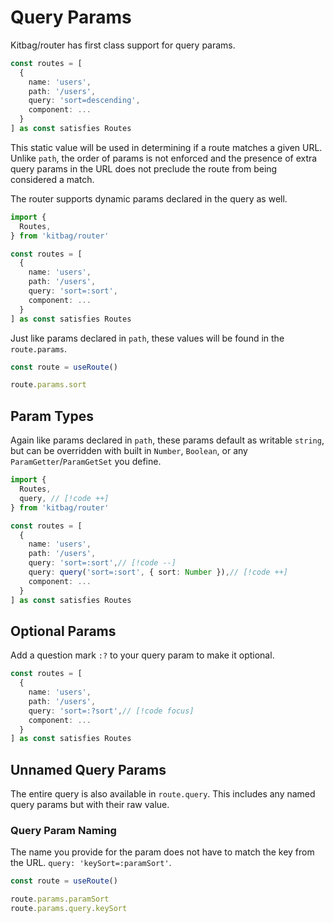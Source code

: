 # Query Params

Kitbag/router has first class support for query params.

```ts
const routes = [
  {
    name: 'users',
    path: '/users',
    query: 'sort=descending',
    component: ...
  }
] as const satisfies Routes
```

This static value will be used in determining if a route matches a given URL. Unlike `path`, the order of params is not enforced and the presence of extra query params in the URL does not preclude the route from being considered a match.

The router supports dynamic params declared in the query as well.

```ts
import { 
  Routes,
} from 'kitbag/router'

const routes = [
  {
    name: 'users',
    path: '/users',
    query: 'sort=:sort',
    component: ...
  }
] as const satisfies Routes
```

Just like params declared in `path`, these values will be found in the `route.params`.

```ts
const route = useRoute()

route.params.sort
```

## Param Types

Again like params declared in `path`, these params default as writable `string`, but can be overridden with built in `Number`, `Boolean`, or any `ParamGetter`/`ParamGetSet` you define.

```ts
import { 
  Routes,
  query, // [!code ++]
} from 'kitbag/router'

const routes = [
  {
    name: 'users',
    path: '/users',
    query: 'sort=:sort',// [!code --]
    query: query('sort=:sort', { sort: Number }),// [!code ++]
    component: ...
  }
] as const satisfies Routes
```

## Optional Params

Add a question mark `:?` to your query param to make it optional.

```ts
const routes = [
  {
    name: 'users',
    path: '/users',
    query: 'sort=:?sort',// [!code focus]
    component: ...
  }
] as const satisfies Routes
```

## Unnamed Query Params

The entire query is also available in `route.query`. This includes any named query params but with their raw value.

### Query Param Naming

The name you provide for the param does not have to match the key from the URL. `query: 'keySort=:paramSort'`.

```ts
const route = useRoute()

route.params.paramSort
route.params.query.keySort
```
